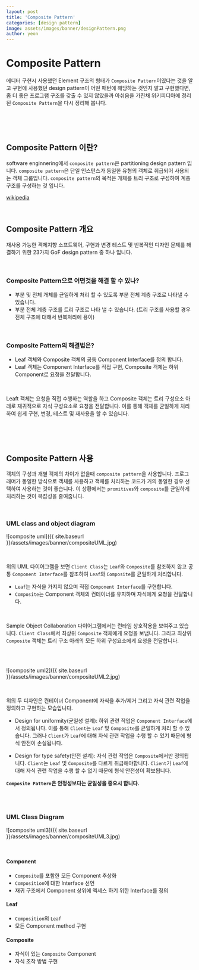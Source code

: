 ```yaml
---
layout: post
title: 'Composite Pattern'
categories: [design pattern]
image: assets/images/banner/designPattern.png
author: yeon
---
```


# Composite Pattern

에디터 구현시 사용했던 Element 구조의 형태가 `Composite Pattern`이였다는 것을 알고 구현에 사용했던 design pattern이 어떤 패턴에 해당하는 것인지 알고 구현했다면, 좀 더 좋은 프로그램 구조를 갖출 수 있지 않았을까 아쉬움을 가진채 위키피디아에 정리된 `Composite Pattern`을 다시 정리해 봅니다. <br>

<br><br><br>

## Composite Pattern 이란?

software enginnering에서 `composite pattern`은 partitioning design pattern 입니다. `composite pattern`은 단일 인스턴스가 동일한 유형의 객체로 취급되어 사용되는 객체 그룹입니다. `composite pattern`의 목적은 개체를 트리 구조로 구성하여 계층 구조를 구성하는 것 입니다. <br>

[wikipedia](https://en.wikipedia.org/wiki/Composite_pattern) <br>

<br>

## Composite Pattern 개요

재사용 가능한 객체지향 소프트웨어, 구현과 변경 테스트 및 반복적인 디자인 문제를 해결하기 위한 23가지 GoF design pattern 중 하나 입니다. <br>

<br>

### Composite Pattern으로 어떤것을 해결 할 수 있나?

- 부분 및 전체 개체를 균일하게 처리 할 수 있도록 부분 전체 계층 구조로 나타낼 수 있습니다.
- 부분 전체 계층 구조를 트리 구조로 나타 낼 수 있습니다. (트리 구조를 사용할 경우 전체 구조에 대해서 반복처리에 용이)

<br>

### Composite Pattern의 해결법은?

- Leaf 객체와 Composite 객체의 공동 Component Interface를 정의 합니다.
- Leaf 객체는 Component Interface를 직접 구현, Composite 객체는 하위 Component로 요청을 전달합니다.

<br>

Leaft 객체는 요청을 직접 수행하는 역할을 하고 Composite 객체는 트리 구성요소 아래로 재귀적으로 자식 구성요소로 요청을 전달합니다. 이를 통해 객체를 균일하게 처리하여 쉽게 구현, 변경, 테스트 및 재사용을 할 수 있습니다. <br>

<br><br><br>

## Composite Pattern 사용

객체의 구성과 개별 객체의 차이가 없을때 `composite pattern`을 사용합니다. 프로그래머가 동일한 방식으로 객체를 사용하고 객체를 처리하는 코드가 거의 동일한 경우 선택하여 사용하는 것이 좋습니다. 이 상황에서는 `promitives`와 `composite`를 균일하게 처리하는 것이 복잡성을 줄여줍니다.

<br>

### UML class and object diagram

![composite uml]({{ site.baseurl }}/assets/images/banner/compositeUML.jpg)

<br>

위의 UML 다이어그램을 보면 `Client Class`는 `Leaf`와 `Composite`를 참조하지 않고 공통 `Component Interface`를 참조하여 `Leaf`와 `Composite`를 균일하게 처리합니다. <br>

- `Leaf`는 자식을 가지지 않으며 직접 `Component Interface`를 구현합니다.
- `Composite`는 Component 객체의 컨테이너를 유지하며 자식에게 요청을 전달합니다.

<br>

Sample Object Collaboration 다이어그램에서는 런타임 상호작용을 보여주고 있습니다. `Client Class`에서 최상위 `Composite` 객체에게 요청을 보냅니다. 그리고 최상위 `Composite` 객체는 트리 구조 아래의 모든 하위 구성요소에게 요청을 전달합니다.

<br><br>

![composite uml2]({{ site.baseurl }}/assets/images/banner/compositeUML2.jpg)

<br>

위의 두 디자인은 컨테이너 Component에 자식을 추가/제거 그리고 자식 관련 작업을 정의하고 구현하는 모습입니다.

- Design for uniformity(균일성 설계): 하위 관련 작업은 `Component Interface`에서 정의됩니다. 이를 통해 `Client`는 `Leaf` 및 `Composite`를 균일하게 처리 할 수 ​​있습니다. 그러나 `Client`가 `Leaf`에 대해 자식 관련 작업을 수행 할 수 있기 때문에 형식 안전이 손실됩니다.

- Design for type safety(안전 설계): 자식 관련 작업은 `Composite`에서만 정의됩니다. `Client`는 `Leaf` 및 `Composite`를 다르게 취급해야합니다. `Client`가 `Leaf`에 대해 자식 관련 작업을 수행 할 수 없기 때문에 형식 안전성이 확보됩니다.

**`Composite Pattern`은 안정성보다는 균일성을 중요시 합니다.**

<br><br>

### UML Class Diagram

![composite uml3]({{ site.baseurl }}/assets/images/banner/compositeUML3.jpg)

<br>

#### Component

- `Composite`를 포함한 모든 Component 추상화
- `Composition`에 대한 Interface 선언
- 재귀 구조에서 Component 상위에 엑세스 하기 위한 Interface를 정의

#### Leaf

- `Composition`의 `Leaf`
- 모든 Component method 구현

#### Composite

- 자식이 있는 `Composite` Component
- 자식 조작 방법 구현
